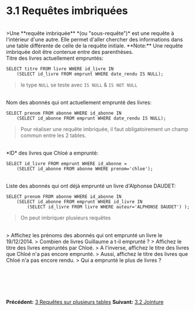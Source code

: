 # 3.1 Requêtes imbriquées

<br>
>Une **requête imbriquée** *(ou "sous-requête")* est une requête à l'intérieur d'une autre. Elle permet d'aller chercher des informations dans une table différente de celle de la requête initiale.
**Note:** Une requête imbriquée doit être contenue entre des parenthèses.

<br>
Titre des livres actuellement empruntés:

    SELECT titre FROM livre WHERE id_livre IN
        (SELECT id_livre FROM emprunt WHERE date_rendu IS NULL);

> le type `NULL` se teste avec `IS NULL` & `IS NOT NULL`

<br>
Nom des abonnés qui ont actuellement emprunté des livres:

    SELECT prenom FROM abonne WHERE id_abonne IN 	
        (SELECT id_abonne FROM emprunt WHERE date_rendu IS NULL);

> Pour réaliser une requête imbriquée, il faut obligatoirement un champ commun entre les 2 tables.

<br>
*ID* des livres que Chloé a emprunté:

    SELECT id_livre FROM emprunt WHERE id_abonne =
        (SELECT id_abonne FROM abonne WHERE prenom='chloe');

<br>
Liste des abonnés qui ont déjà emprunté un livre d'Alphonse DAUDET:

    SELECT prenom FROM abonne WHERE id_abonne IN
        (SELECT id_abonne FROM emprunt WHERE id_livre IN
            (SELECT id_livre FROM livre WHERE auteur='ALPHONSE DAUDET') );

> On peut imbriquer plusieurs requêtes

<br>
><i class="far fa-question-circle"></i> Affichez les prénoms des abonnés qui ont emprunté un livre le 19/12/2014.
><i class="far fa-question-circle"></i> Combien de livres Guillaume a t-il emprunté ?
><i class="far fa-question-circle"></i> Affichez le titre des livres empruntés par Chloé.
><i class="far fa-question-circle"></i> A l'inverse, affichez le titre des livres que Chloé n'a pas encore emprunté.
><i class="far fa-question-circle"></i> Aussi, affichez le titre des livres que Chloé n'a pas encore rendu.
><i class="far fa-question-circle"></i> Qui a emprunté le plus de livres ?

<br><br>
-----
**Précédent:** [3 Requêtes sur plusieurs tables](?file=10_requetes_sur_plusieurs_tables.md)
**Suivant:** [3.2 Jointure](?file=12_jointure.md)